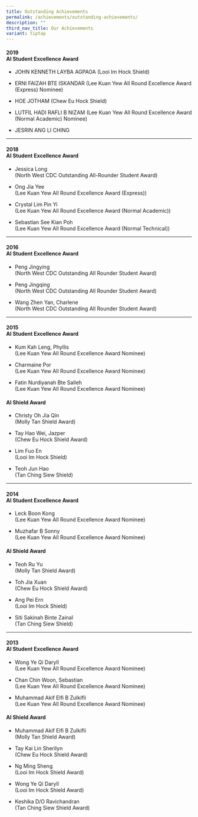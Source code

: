 ```yaml
---
title: Outstanding Achievements
permalink: /achievements/outstanding-achievements/
description: ""
third_nav_title: Our Achievements
variant: tiptap
---
```

<h4><strong>2019</strong><br>AI Student Excellence Award</h4>
<ul data-tight="true" class="tight">
<li>
<p>JOHN KENNETH LAYBA AGPAOA (Looi Im Hock Shield)</p>
</li>
<li>
<p>ERNI FAIZAH BTE ISKANDAR (Lee Kuan Yew All Round Excellence Award (Express)
Nominee)</p>
</li>
<li>
<p>HOE JOTHAM (Chew Eu Hock Shield)</p>
</li>
<li>
<p>LUTFIL HADI RAFLI B NIZAM (Lee Kuan Yew All Round Excellence Award (Normal
Academic) Nominee)</p>
</li>
<li>
<p>JESRIN ANG LI CHING</p>
</li>
</ul>
<hr>
<h4><strong>2018</strong><br>AI Student Excellence Award</h4>
<ul data-tight="true" class="tight">
<li>
<p>Jessica Long
<br>(North West CDC Outstanding All-Rounder Student Award)
<br>
</p>
</li>
<li>
<p>Ong Jia Yee
<br>(Lee Kuan Yew All Round Excellence Award (Express))
<br>
</p>
</li>
<li>
<p>Crystal Lim Pin Yi
<br>(Lee Kuan Yew All Round Excellence Award (Normal Academic))
<br>
</p>
</li>
<li>
<p>Sebastian See Kian Poh
<br>(Lee Kuan Yew All Round Excellence Award (Normal Technical))</p>
</li>
</ul>
<hr>
<h4><strong>2016</strong><br>AI Student Excellence Award</h4>
<ul data-tight="true" class="tight">
<li>
<p>Peng Jingying
<br>(North West CDC Outstanding All Rounder Student Award)
<br>
</p>
</li>
<li>
<p>Peng Jingqing
<br>(North West CDC Outstanding All Rounder Student Award)
<br>
</p>
</li>
<li>
<p>Wang Zhen Yan, Charlene
<br>(North West CDC Outstanding All Rounder Student Award)</p>
</li>
</ul>
<hr>
<h4><strong>2015</strong><br>AI Student Excellence Award</h4>
<ul data-tight="true" class="tight">
<li>
<p>Kum Kah Leng, Phyllis
<br>(Lee Kuan Yew All Round Excellence Award Nominee)
<br>
</p>
</li>
<li>
<p>Charmaine Por
<br>(Lee Kuan Yew All Round Excellence Award Nominee)
<br>
</p>
</li>
<li>
<p>Fatin Nurdiyanah Bte Salleh
<br>(Lee Kuan Yew All Round Excellence Award Nominee)</p>
</li>
</ul>
<h4>AI Shield Award</h4>
<ul data-tight="true" class="tight">
<li>
<p>Christy Oh Jia Qin
<br>(Molly Tan Shield Award)
<br>
</p>
</li>
<li>
<p>Tay Hao Wei, Jazper
<br>(Chew Eu Hock Shield Award)
<br>
</p>
</li>
<li>
<p>Lim Fuo En
<br>(Looi Im Hock Shield)
<br>
</p>
</li>
<li>
<p>Teoh Jun Hao
<br>(Tan Ching Siew Shield)</p>
</li>
</ul>
<hr>
<h4><strong>2014</strong><br>AI Student Excellence Award</h4>
<ul data-tight="true" class="tight">
<li>
<p>Leck Boon Kong
<br>(Lee Kuan Yew All Round Excellence Award Nominee)
<br>
</p>
</li>
<li>
<p>Muzhafar B Sonny
<br>(Lee Kuan Yew All Round Excellence Award Nominee)</p>
</li>
</ul>
<h4>AI Shield Award</h4>
<ul data-tight="true" class="tight">
<li>
<p>Teoh Ru Yu
<br>(Molly Tan Shield Award)
<br>
</p>
</li>
<li>
<p>Toh Jia Xuan
<br>(Chew Eu Hock Shield Award)
<br>
</p>
</li>
<li>
<p>Ang Pei Ern
<br>(Looi Im Hock Shield)
<br>
</p>
</li>
<li>
<p>Siti Sakinah Binte Zainal
<br>(Tan Ching Siew Shield)</p>
</li>
</ul>
<hr>
<h4><strong>2013</strong><br>AI Student Excellence Award</h4>
<ul data-tight="true" class="tight">
<li>
<p>Wong Ye Qi Daryll
<br>(Lee Kuan Yew All Round Excellence Award Nominee)
<br>
</p>
</li>
<li>
<p>Chan Chin Woon, Sebastian
<br>(Lee Kuan Yew All Round Excellence Award Nominee)
<br>
</p>
</li>
<li>
<p>Muhammad Akif Elfi B Zulkifli
<br>(Lee Kuan Yew All Round Excellence Award Nominee)</p>
</li>
</ul>
<h4>AI Shield Award</h4>
<ul data-tight="true" class="tight">
<li>
<p>Muhammad Akif Elfi B Zulkifli
<br>(Molly Tan Shield Award)
<br>
</p>
</li>
<li>
<p>Tay Kai Lin Sherilyn
<br>(Chew Eu Hock Shield Award)
<br>
</p>
</li>
<li>
<p>Ng Ming Sheng
<br>(Looi Im Hock Shield Award)
<br>
</p>
</li>
<li>
<p>Wong Ye Qi Daryll
<br>(Looi Im Hock Shield Award)
<br>
</p>
</li>
<li>
<p>Keshika D/O Ravichandran
<br>(Tan Ching Siew Shield Award)</p>
</li>
</ul>
<p></p>